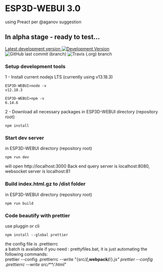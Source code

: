 # ESP3D-WEBUI 3.0
using Preact per @aganov suggestion

## In alpha stage - ready to test...

 [Latest development version ![Development Version](https://img.shields.io/badge/Devt-v3.0-yellow?style=plastic)](https://github.com/luc-github/ESP3D-WEBUI/tree/3.0)  ![GitHub last commit (branch)](https://img.shields.io/github/last-commit/luc-github/ESP3D-WEBUI/3.0?style=plastic)  ![Travis (.org) branch](https://img.shields.io/travis/luc-github/ESP3D-WEBUI/3.0?style=plastic)
   
### Setup development tools

1 - Install current nodejs LTS (currently using v13.18.3)   
```
ESP3D-WEBUI>node -v
v12.18.3

ESP3D-WEBUI>npm -v
6.14.6
```
    
2 - Download all necessary packages in ESP3D-WEBUI directory (repository root)
```
npm install
```

### Start dev server   
in ESP3D-WEBUI directory (repository root)   
```
npm run dev
```
will open http://localhost:3000
Back end query server is localhost:8080, websocket server is localhost:81

### Build index.html.gz to /dist folder    
in ESP3D-WEBUI directory (repository root)       
```
npm run build
```

### Code beautify with prettier
use pluggin or cli   

```
npm install --global prettier
```

the config file is .prettierrc  
a batch is available if you need : prettyfiles.bat, it is just automating the following commands:  
prettier --config .prettierrc --write "{src/**/,webpack/**/}*.js"
prettier --config .prettierrc --write src/**/*.html"



 
